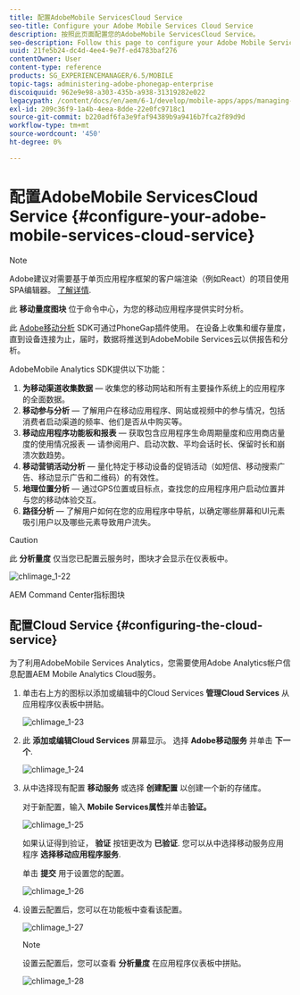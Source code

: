 ```yaml
---
title: 配置AdobeMobile ServicesCloud Service
seo-title: Configure your Adobe Mobile Services Cloud Service
description: 按照此页面配置您的AdobeMobile ServicesCloud Service。
seo-description: Follow this page to configure your Adobe Mobile Services Cloud Service.
uuid: 21fe5b24-dc4d-4ee4-9e7f-ed4783baf276
contentOwner: User
content-type: reference
products: SG_EXPERIENCEMANAGER/6.5/MOBILE
topic-tags: administering-adobe-phonegap-enterprise
discoiquuid: 962e9e98-a303-435b-a938-31319282e022
legacypath: /content/docs/en/aem/6-1/develop/mobile-apps/apps/managing-aem-mobile-apps/configure-your-adobe-phonegap-build-cloud-service1
exl-id: 209c36f9-1a4b-4eea-8dde-22e0fc9718c1
source-git-commit: b220adf6fa3e9faf94389b9a9416b7fca2f89d9d
workflow-type: tm+mt
source-wordcount: '450'
ht-degree: 0%

---
```


# 配置AdobeMobile ServicesCloud Service {#configure-your-adobe-mobile-services-cloud-service}

>[!NOTE]
>
>Adobe建议对需要基于单页应用程序框架的客户端渲染（例如React）的项目使用SPA编辑器。 [了解详情](/help/sites-developing/spa-overview.md).

此 **移动量度图块** 位于命令中心，为您的移动应用程序提供实时分析。

此 [Adobe移动分析](https://www.adobe.com/ca/solutions/digital-analytics/mobile-web-apps-analytics.html) SDK可通过PhoneGap插件使用。 在设备上收集和缓存量度，直到设备连接为止，届时，数据将推送到AdobeMobile Services云以供报告和分析。

AdobeMobile Analytics SDK提供以下功能：

1. **为移动渠道收集数据**  — 收集您的移动网站和所有主要操作系统上的应用程序的全面数据。
1. **移动参与分析**  — 了解用户在移动应用程序、网站或视频中的参与情况，包括消费者启动渠道的频率、他们是否从中购买等。
1. **移动应用程序功能板和报表**  — 获取包含应用程序生命周期量度和应用商店量度的使用情况报表 — 请参阅用户、启动次数、平均会话时长、保留时长和崩溃次数趋势。
1. **移动营销活动分析**  — 量化特定于移动设备的促销活动（如短信、移动搜索广告、移动显示广告和二维码）的有效性。
1. **地理位置分析**  — 通过GPS位置或目标点，查找您的应用程序用户启动位置并与您的移动体验交互。
1. **路径分析**  — 了解用户如何在您的应用程序中导航，以确定哪些屏幕和UI元素吸引用户以及哪些元素导致用户流失。

>[!CAUTION]
>
>此 **分析量度** 仅当您已配置云服务时，图块才会显示在仪表板中。

![chlimage_1-22](assets/chlimage_1-22.png)

AEM Command Center指标图块

## 配置Cloud Service {#configuring-the-cloud-service}

为了利用AdobeMobile Services Analytics，您需要使用Adobe Analytics帐户信息配置AEM Mobile Analytics Cloud服务。

1. 单击右上方的图标以添加或编辑中的Cloud Services **管理Cloud Services** 从应用程序仪表板中拼贴。

   ![chlimage_1-23](assets/chlimage_1-23.png)

1. 此 **添加或编辑Cloud Services** 屏幕显示。 选择 **Adobe移动服务** 并单击 **下一个**.

   ![chlimage_1-24](assets/chlimage_1-24.png)

1. 从中选择现有配置 **移动服务** 或选择 **创建配置** 以创建一个新的存储库。

   对于新配置，输入 **Mobile Services属性**&#x200B;并单击&#x200B;**验证。**

   ![chlimage_1-25](assets/chlimage_1-25.png)

   如果认证得到验证， **验证** 按钮更改为 **已验证**. 您可以从中选择移动服务应用程序 **选择移动应用程序服务**.

   单击 **提交** 用于设置您的配置。

   ![chlimage_1-26](assets/chlimage_1-26.png)

1. 设置云配置后，您可以在功能板中查看该配置。

   ![chlimage_1-27](assets/chlimage_1-27.png)

   >[!NOTE]
   >
   >设置云配置后，您可以查看 **分析量度** 在应用程序仪表板中拼贴。

   ![chlimage_1-28](assets/chlimage_1-28.png)
